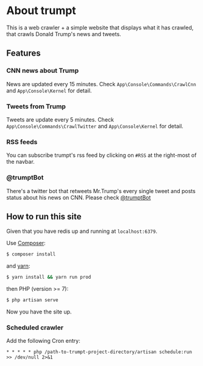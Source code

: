 # About trumpt

This is a web crawler + a simple website that displays what it has crawled, that crawls Donald Trump's news and tweets.

## Features

### CNN news about Trump

News are updated every 15 minutes. Check `App\Console\Commands\CrawlCnn` and `App\Console\Kernel` for detail.

### Tweets from Trump

Tweets are update every 5 minutes. Check `App\Console\Commands\CrawlTwitter` and `App\Console\Kernel` for detail.

### RSS feeds

You can subscribe trumpt's rss feed by clicking on `#RSS` at the right-most of the navbar.

### @trumptBot

There's a twitter bot that retweets Mr.Trump's every single tweet and posts status about his news on CNN. Please check [@trumptBot](https://twitter.com/trumptBot)

## How to run this site

Given that you have redis up and running at `localhost:6379`.

Use [Composer](https://getcomposer.org):

```bash
$ composer install
```

and [yarn](https://yarnpkg.com):

```bash
$ yarn install && yarn run prod
```

then PHP (version >= 7):

```bash
$ php artisan serve
```

Now you have the site up.

### Scheduled crawler

Add the following Cron entry:

```
* * * * * php /path-to-trumpt-project-directory/artisan schedule:run >> /dev/null 2>&1
```
